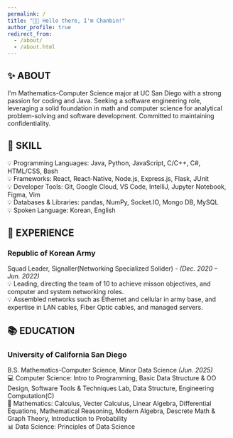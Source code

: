 ```yaml
---
permalink: /
title: "👋🏻 Hello there, I'm Chanbin!"
author_profile: true
redirect_from:
  - /about/
  - /about.html
---
```


## ✨ ABOUT

I'm Mathematics-Computer Science major at UC San Diego with a strong passion for coding and Java. Seeking a software engineering role, leveraging a solid foundation in math and computer science for analytical problem-solving and software development. Committed to maintaining confidentiality.

## 🔧 SKILL

💡 Programming Languages: Java, Python, JavaScript, C/C++, C#, HTML/CSS, Bash \
💡 Frameworks: React, React-Native, Node.js, Express.js, Flask, JUnit \
💡 Developer Tools: Git, Google Cloud, VS Code, IntelliJ, Jupyter Notebook, Figma, Vim \
💡 Databases & Libraries: pandas, NumPy, Socket.IO, Mongo DB, MySQL \
💡 Spoken Language: Korean, English

## 🧳 EXPERIENCE

### Republic of Korean Army

Squad Leader, Signaller(Networking Specialized Solider) - _(Dec. 2020 – Jun. 2022)_\
💡 Leading, directing the team of 10 to achieve misson objectives, and computer and system networking roles. \
💡 Assembled networks such as Ethernet and cellular in army base, and expertise in LAN cables, Fiber Optic cables, and managed servers.

## 📚 EDUCATION

### University of California San Diego

B.S. Mathematics-Computer Science, Minor Data Science _(Jun. 2025)_\
💻 Computer Science: Intro to Programming, Basic Data Structure & OO Design, Software Tools & Techniques Lab, Data Structure, Engineering Computation(C)\
🧮 Mathematics: Calculus, Vecter Calculus, Linear Algebra, Differential Equations, Mathematical Reasoning, Modern Algebra, Descrete Math & Graph Theory, Introduction to Probability\
📊 Data Science: Principles of Data Science
